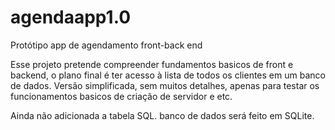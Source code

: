 # agendaapp1.0
Protótipo app de agendamento front-back end

Esse projeto pretende compreender fundamentos basicos de front e backend, o plano final é ter acesso à lista de todos os clientes em um banco de dados.
Versão simplificada, sem muitos detalhes, apenas para testar os funcionamentos basicos de criação de servidor e etc.

Ainda não adicionada a tabela SQL. banco de dados será feito em SQLite.
